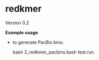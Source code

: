 # redkmer

Version 0.2


**Example usage**

- to generate PacBio bins:

    bash 2_redkmer_pacbins.bash test.run 
